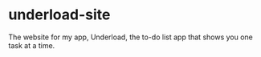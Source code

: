 # underload-site
 The website for my app, Underload, the to-do list app that shows you one task at a time.
